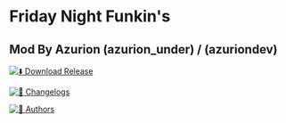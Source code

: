 # Friday Night Funkin's

## Mod By Azurion (azurion_under) / (azuriondev)

[![⬇️ Download Release](https://img.shields.io/badge/Download-Release-blue?style=for-the-badge&logo=github&logoColor=white)](https://github.com/ezura-azur/Vs-Azurion-Train/releases)

[![📜 Changelogs](https://img.shields.io/badge/See-Changelogs-orange?style=for-the-badge&logo=github&logoColor=white)](https://github.com/ezura-azur/Vs-Azurion-Train/blob/main/Changelog.md)

[![👥 Authors](https://img.shields.io/badge/See-Authors-green?style=for-the-badge&logo=github&logoColor=white)](https://github.com/ezura-azur/Vs-Azurion-Train/blob/main/AUTHORS.md)
